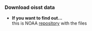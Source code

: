 ### Download oisst data

* **If you want to find out...**\
this is NOAA [repository](https://downloads.psl.noaa.gov/Datasets/noaa.oisst.v2.highres/) with the files
